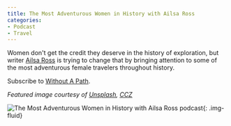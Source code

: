 ```yaml
---
title: The Most Adventurous Women in History with Ailsa Ross
categories:
- Podcast
- Travel
---
```


Women don't get the credit they deserve in the history of exploration, but writer [Ailsa Ross](https://ailsaross.com/) is trying to change that by bringing attention to some of the most adventurous female travelers throughout history.

Subscribe to [Without A Path](https://itunes.apple.com/us/podcast/without-a-path/id1037475413?l=es&mt=2).<!-- more -->

_Featured image courtesy of [Unsplash](https://unsplash.com/?photo=eKpO8DlBvo0), [CCZ](https://unsplash.com/license)_

![The Most Adventurous Women in History with Ailsa Ross podcast](https://withoutapath.com/wp-content/uploads/2017/05/The-Most-Adventurous-Women-in-History-with-Ailsa-Ross-podcast-683x1024.jpg){: .img-fluid}
